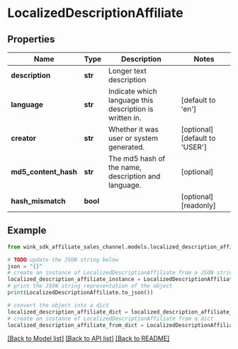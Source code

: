 # LocalizedDescriptionAffiliate


## Properties

Name | Type | Description | Notes
------------ | ------------- | ------------- | -------------
**description** | **str** | Longer text description | 
**language** | **str** | Indicate which language this description is written in. | [default to 'en']
**creator** | **str** | Whether it was user or system generated. | [optional] [default to 'USER']
**md5_content_hash** | **str** | The md5 hash of the name, description and language. | [optional] 
**hash_mismatch** | **bool** |  | [optional] [readonly] 

## Example

```python
from wink_sdk_affiliate_sales_channel.models.localized_description_affiliate import LocalizedDescriptionAffiliate

# TODO update the JSON string below
json = "{}"
# create an instance of LocalizedDescriptionAffiliate from a JSON string
localized_description_affiliate_instance = LocalizedDescriptionAffiliate.from_json(json)
# print the JSON string representation of the object
print(LocalizedDescriptionAffiliate.to_json())

# convert the object into a dict
localized_description_affiliate_dict = localized_description_affiliate_instance.to_dict()
# create an instance of LocalizedDescriptionAffiliate from a dict
localized_description_affiliate_from_dict = LocalizedDescriptionAffiliate.from_dict(localized_description_affiliate_dict)
```
[[Back to Model list]](../README.md#documentation-for-models) [[Back to API list]](../README.md#documentation-for-api-endpoints) [[Back to README]](../README.md)


